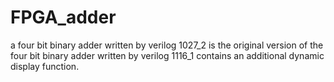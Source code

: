 # FPGA_adder
a four bit binary adder written by verilog
1027_2 is the original version of the four bit binary adder written by verilog
1116_1 contains an additional dynamic display function.
